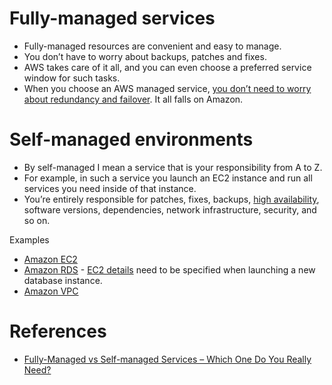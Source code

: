 
# Fully-managed services
- Fully-managed resources are convenient and easy to manage. 
- You don’t have to worry about backups, patches and fixes. 
- AWS takes care of it all, and you can even choose a preferred service window for such tasks.
- When you choose an AWS managed service, [you don’t need to worry about redundancy and failover](../1_HLDDesignComponents/0_SystemGlossaries/FaultTolerance&DisasterRecovery.md). It all falls on Amazon.

# Self-managed environments
- By self-managed I mean a service that is your responsibility from A to Z. 
- For example, in such a service you launch an EC2 instance and run all services you need inside of that instance. 
- You’re entirely responsible for patches, fixes, backups, [high availability](../1_HLDDesignComponents/0_SystemGlossaries/HighAvailability.md), software versions, dependencies, network infrastructure, security, and so on.

Examples
- [Amazon EC2](4_ComputeServices/AmazonEC2/ReadMe.md)
- [Amazon RDS](6_DatabaseServices/AmazonRDS.md) - [EC2 details](4_ComputeServices/AmazonEC2/ReadMe.md) need to be specified when launching a new database instance.
- [Amazon VPC](1_NetworkingAndContentDelivery/AmazonVPC.md)

# References
- [Fully-Managed vs Self-managed Services – Which One Do You Really Need?](https://bluesoft.com/blog/fully-managed-vs-self-managed-services-which-one-do-you-really-need/)